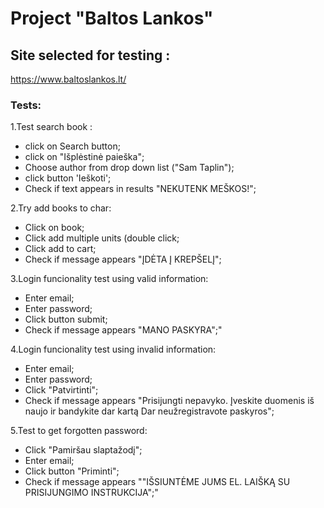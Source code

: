 # Project "Baltos Lankos"
## Site selected for testing : 
https://www.baltoslankos.lt/

### Tests:
1.Test search book : 
 * click on Search button;
 * click on "Išplėstinė paieška";
 * Choose author from drop down list ("Sam Taplin");
 * click button 'Ieškoti';
 * Check if text appears in results "NEKUTENK MEŠKOS!";

2.Try add books to char:
* Click on book;
* Click add multiple units (double click;
* Click add to cart;
* Check if message appears "ĮDĖTA Į KREPŠELĮ";

3.Login funcionality test using valid information: 
* Enter email;
* Enter password;
* Click button submit;
* Check if message appears "MANO PASKYRA";"

4.Login funcionality test using invalid information:
* Enter email;
* Enter password;
* Click "Patvirtinti";
* Check if message appears "Prisijungti nepavyko. Įveskite duomenis iš naujo ir bandykite dar kartą 
  Dar neužregistravote paskyros";

5.Test to get forgotten password:
* Click "Pamiršau slaptažodį";
* Enter email;
* Click button "Priminti";
* Check if message appears ""IŠSIUNTĖME JUMS EL. LAIŠKĄ SU PRISIJUNGIMO INSTRUKCIJA";"
